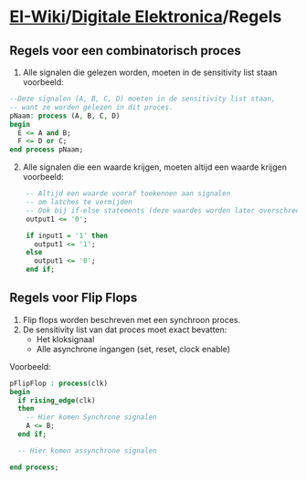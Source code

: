 # [EI-Wiki](..)/[Digitale Elektronica](Home)/Regels
## Regels voor een combinatorisch proces
1. Alle signalen die gelezen worden, moeten in de sensitivity list staan  
  voorbeeld:
```vhdl
--Deze signalen (A, B, C, D) moeten in de sensitivity list staan,
-- want ze worden gelezen in dit proces.
pNaam: process (A, B, C, D) 
begin 
  E <= A and B;
  F <= D or C;
end process pNaam; 
```

2. Alle signalen die een waarde krijgen, moeten altijd een waarde krijgen  
  voorbeeld:
```vhdl
    -- Altijd een waarde vooraf toekennen aan signalen
    -- om latches te vermijden
    -- Ook bij if-else statements (deze waardes worden later overschreden)
    output1 <= '0';

    if input1 = '1' then 
      output1 <= '1'; 
    else 
      output1 <= '0';
    end if; 
``` 

## Regels voor Flip Flops
1. Flip flops worden beschreven met een synchroon proces.
2. De sensitivity list van dat proces moet exact bevatten:
   * Het kloksignaal
   * Alle asynchrone ingangen (set, reset, clock enable)

Voorbeeld:

```vhdl
pFlipFlop : process(clk)
begin
  if rising_edge(clk)
  then
    -- Hier komen Synchrone signalen
    A <= B;
  end if;

  -- Hier komen assynchrone signalen

end process;
```